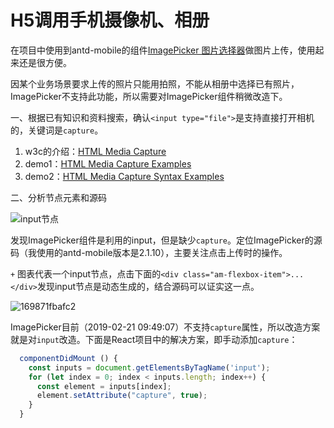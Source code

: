 # H5调用手机摄像机、相册

在项目中使用到antd-mobile的组件[ImagePicker 图片选择器](https://mobile.ant.design/components/image-picker-cn/)做图片上传，使用起来还是很方便。

因某个业务场景要求上传的照片只能用拍照，不能从相册中选择已有照片，ImagePicker不支持此功能，所以需要对ImagePicker组件稍微改造下。

一、根据已有知识和资料搜索，确认`<input type="file">`是支持直接打开相机的，关键词是`capture`。

1. w3c的介绍：[HTML Media Capture](https://www.w3.org/TR/html-media-capture/)
2. demo1：[HTML Media Capture Examples](http://anssiko.github.io/html-media-capture/)
3. demo2：[HTML Media Capture Syntax Examples](https://addpipe.com/html-media-capture-demo/)

二、分析节点元素和源码

![input节点](https://cdn.jsdelivr.net/gh/stelalae/oss@master/files/2020/05/14/GvUVKP.jpg)

发现ImagePicker组件是利用的input，但是缺少`capture`。定位ImagePicker的源码（我使用的antd-mobile版本是2.1.10），主要关注点击上传时的操作。

`+` 图表代表一个input节点，点击下面的`<div class="am-flexbox-item">...</div>`发现input节点是动态生成的，结合源码可以证实这一点。

![169871fbafc2](https://cdn.jsdelivr.net/gh/stelalae/oss@master/files/2020/05/14/qGLRkB.jpg)

ImagePicker目前（2019-02-21 09:49:07）不支持`capture`属性，所以改造方案就是对`input`改造。下面是React项目中的解决方案，即手动添加`capture`：

```javascript
  componentDidMount () {
    const inputs = document.getElementsByTagName('input');
    for (let index = 0; index < inputs.length; index++) {
      const element = inputs[index];
      element.setAttribute("capture", true); 
    }
  }
```

